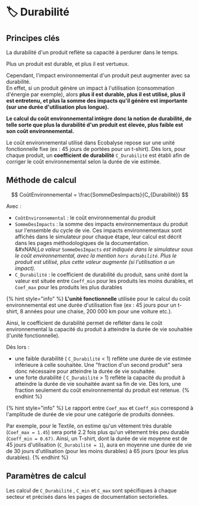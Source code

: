 # 🏷️ Durabilité

## Principes clés

La durabilité d'un produit reflète sa capacité à perdurer dans le temps.&#x20;

Plus un produit est durable, et plus il est vertueux.

Cependant, l'impact environnemental d'un produit peut augmenter avec sa durabilité. \
En effet, si un produit génère un impact à l'utilisation (consommation d'énergie par exemple), alors **plus il est durable, plus il est utilisé, plus il est entretenu, et plus la somme des impacts qu'il génère est importante (sur une durée d'utilisation plus longue).**

**Le calcul du coût environnemental intègre donc la notion de durabilité, de telle sorte que plus la durabilité d'un produit est élevée, plus faible est son coût environnemental.**

Le coût environnemental utilisé dans Ecobalyse repose sur une unité fonctionnelle fixe (ex : 45 jours de portées pour un t-shirt). Dès lors, pour chaque produit, un **coefficient de durabilité** `C_Durabilité` est établi afin de corriger le coût environnemental selon la durée de vie estimée.

## Méthode de calcul&#x20;

$$
CoûtEnvironnemental = \frac{SommeDesImpacts}{C_{Durabilité}}
$$

Avec :&#x20;

* `CoûtEnvironnemental` : le coût environnemental du produit
* `SommeDesImpacts` : la somme des impacts environnementaux du produit sur l'ensemble du cycle de vie. Ces impacts environnementaux sont affichés dans le simulateur pour chaque étape, leur calcul est décrit dans les pages méthodologiques de la documentation. \
  &#xNAN;_&#x4C;a valeur_ `SommeDesImpacts` _est indiquée dans le simulateur sous le coût environnemental, avec la mention `hors durabilité`. Plus le produit est utilisé, plus cette valeur augmente (si l'utilisation a un impact)._&#x20;
* `C_Durabilité` : le coefficient de durabilité du produit, sans unité dont la valeur est située entre `Coeff_min` pour les produits les moins durables, et `Coef_max`  pour les produits les plus durables

{% hint style="info" %}
**L'unité fonctionnelle** utilisée pour le calcul du coût environnemental est une durée d'utilisation fixe (ex : 45 jours pour un t-shirt, 8 années pour une chaise, 200 000 km pour une voiture etc.).

Ainsi,  le coefficient de durabilité permet de refléter dans le coût environnemental la capacité du produit à atteindre la durée de vie souhaitée (l'unité fonctionnelle).&#x20;

Dès lors :&#x20;

* une faible durabilité ( `C_Durabilité` < 1) reflète une durée de vie estimée inférieure à celle souhaitée. Une "fraction d'un second produit" sera donc nécessaire pour atteindre la durée de vie souhaitée.
* une forte durabilité ( `C_Durabilité` > 1) reflète la capacité du produit à atteindre la durée de vie souhaitée avant sa fin de vie. Dès lors, une fraction seulement du coût environnemental du produit est retenue.&#x20;
{% endhint %}

{% hint style="info" %}
Le rapport entre `Coef_max` et `Coeff_min` correspond à l'amplitude de durée de vie pour une catégorie de produits données.

Par exemple, pour le Textile, on estime qu'un vêtement très durable (`Coef_max = 1.45`) sera porté 2.2 fois plus qu'un vêtement très peu durable (`Coeff_min = 0.67)`. Ainsi, un T-shirt, dont la durée de vie moyenne est de 45 jours d'utilisation (`C_Durabilité = 1`), aura en moyenne une durée de vie de 30 jours d'utilisation (pour les moins durables) à 65 jours (pour les plus durables).
{% endhint %}

## Paramètres de calcul  <a href="#calcul-du-coefficient-de-durabilite-c_durabilite" id="calcul-du-coefficient-de-durabilite-c_durabilite"></a>

Les calcul de `C_Durabilité` , `C_min`  et `C_max`  sont spécifiques à chaque secteur et précisés dans les pages de documentation sectorielles.

